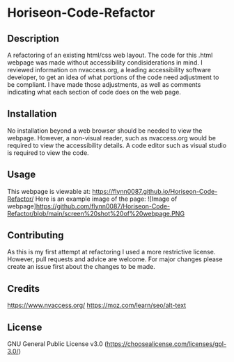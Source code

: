 # Horiseon-Code-Refactor

## Description
A refactoring of an existing html/css web layout. The code for this .html webpage was made without accessibility condisiderations in mind. I reviewed information on nvaccess.org, a leading accessibility software developer, to get an idea of what portions of the code need adjustment to be compliant. I have made those adjustments, as well as comments indicating what each section of code does on the web page.

## Installation
No installation beyond a web browser should be needed to view the webpage. However, a non-visual reader, such as nvaccess.org would be required to view the accessibility details. A code editor such as visual studio is required to view the code.

## Usage
This webpage is viewable at: https://flynn0087.github.io/Horiseon-Code-Refactor/
Here is an example image of the page: 
![Image of webpage]https://github.com/flynn0087/Horiseon-Code-Refactor/blob/main/screen%20shot%20of%20webpage.PNG

## Contributing
As this is my first attempt at refactoring I used a more restrictive license. However, pull requests and advice are welcome. For major changes please create an issue first about the changes to be made.

## Credits
https://www.nvaccess.org/
https://moz.com/learn/seo/alt-text

## License
GNU General Public License v3.0 (https://choosealicense.com/licenses/gpl-3.0/)

